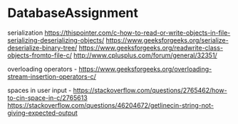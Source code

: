 # DatabaseAssignment

serialization
https://thispointer.com/c-how-to-read-or-write-objects-in-file-serializing-deserializing-objects/
https://www.geeksforgeeks.org/serialize-deserialize-binary-tree/
https://www.geeksforgeeks.org/readwrite-class-objects-fromto-file-c/
http://www.cplusplus.com/forum/general/32351/

overloading operators - 
https://www.geeksforgeeks.org/overloading-stream-insertion-operators-c/

spaces in user input - 
https://stackoverflow.com/questions/2765462/how-to-cin-space-in-c/2765613
https://stackoverflow.com/questions/46204672/getlinecin-string-not-giving-expected-output